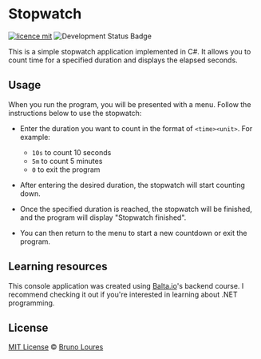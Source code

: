 # Stopwatch

[![licence mit](https://img.shields.io/badge/licence-MIT-blue.svg)](https://github.com/louresb/Stopwatch/blob/main/LICENSE) 
![Development Status Badge](https://img.shields.io/badge/Status-Concluded-green)

This is a simple stopwatch application implemented in C#. It allows you to count time for a specified duration and displays the elapsed seconds.

## Usage

When you run the program, you will be presented with a menu. Follow the instructions below to use the stopwatch:

- Enter the duration you want to count in the format of `<time><unit>`. For example:
   - `10s` to count 10 seconds
   - `5m` to count 5 minutes
   - `0` to exit the program

- After entering the desired duration, the stopwatch will start counting down.

- Once the specified duration is reached, the stopwatch will be finished, and the program will display "Stopwatch finished".

- You can then return to the menu to start a new countdown or exit the program.

## Learning resources

This console application was created using [Balta.io](https://balta.io/)'s backend course. I recommend checking it out if you're interested in learning about .NET programming.

## License
[MIT License](https://github.com/louresb/Stopwatch/blob/main/LICENSE) © [Bruno Loures](https://github.com/louresb)
